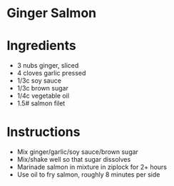 # Ginger Salmon

# Ingredients

- 3 nubs ginger, sliced
- 4 cloves garlic pressed
- 1/3c soy sauce
- 1/3c brown sugar
- 1/4c vegetable oil
- 1.5# salmon filet

# Instructions

- Mix ginger/garlic/soy sauce/brown sugar
- Mix/shake well so that sugar dissolves
- Marinade salmon in mixture in ziplock for 2+ hours
- Use oil to fry salmon, roughly 8 minutes per side

